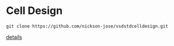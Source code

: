 # Cell Design

`git clone https://github.com/nickson-jose/vsdstdcelldesign.git`

[details](https://github.com/nickson-jose/vsdstdcelldesign)


